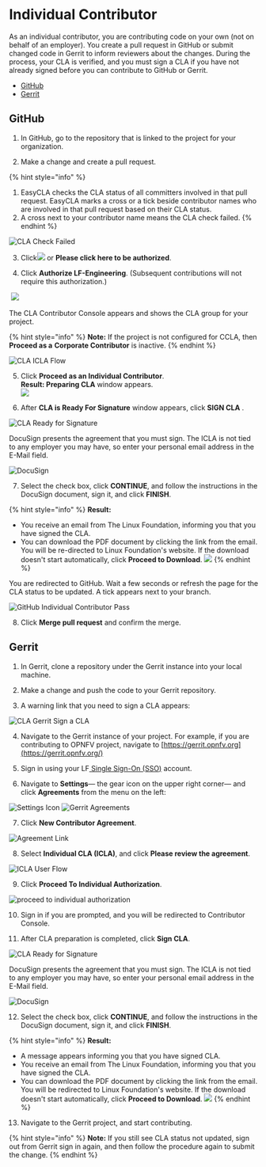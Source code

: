 # Individual Contributor

As an individual contributor, you are contributing code on your own \(not on behalf of an employer\). You create a pull request in GitHub or submit changed code in Gerrit to inform reviewers about the changes. During the process, your CLA is verified, and you must sign a CLA if you have not already signed before you can contribute to GitHub or Gerrit.

* [GitHub](individual-contributor.md#github)
* [Gerrit](individual-contributor.md#gerrit)

## GitHub

1. In GitHub, go to the repository that is linked to the project for your organization.

2. Make a change and create a pull request.

{% hint style="info" %}
1. EasyCLA checks the CLA status of all committers involved in that pull request. EasyCLA marks a cross or a tick beside contributor names who are involved in that pull request based on their CLA status.
2. A cross next to your contributor name means the CLA check failed.
{% endhint %}

![CLA Check Failed](../../.gitbook/assets/cla-github-individual-check-fail.png)

3. Click![](../../.gitbook/assets/lfx-easycla.png) or **Please click here to be authorized**.

4. Click **Authorize LF-Engineering**. \(Subsequent contributions will not require this authorization.\)

​ ![](../../.gitbook/assets/authorize-linux-foundation-easycla.png) ​

The CLA Contributor Console appears and shows the CLA group for your project.

{% hint style="info" %}
**Note:** If the project is not configured for CCLA, then **Proceed as a** **Corporate Contributor** is inactive.
{% endhint %}

![CLA ICLA Flow](../../.gitbook/assets/cla-icla-flow.png)

5. Click **Proceed as an Individual Contributor**.  
**Result: Preparing CLA** window appears.  
 ![](../../.gitbook/assets/preparing-cla.png) 

 6. After **CLA is Ready For Signature** window appears, click **SIGN CLA** .

![CLA Ready for Signature](../../.gitbook/assets/cla-ready-for-signature.png)

DocuSign presents the agreement that you must sign. The ICLA is not tied to any employer you may have, so enter your personal email address in the E-Mail field.

![DocuSign](../../.gitbook/assets/docusign-icla-flow.png)

7. Select the check box, click **CONTINUE**,  and follow the instructions in the DocuSign document, sign it, and click **FINISH**.

{% hint style="info" %}
**Result:**

* You receive an email from The Linux Foundation, informing you that you have signed the CLA. 
* You can download the PDF document by clicking the link from the email. You will be re-directed to Linux Foundation's website. If the download doesn't start automatically, click **Proceed to Download**. ![](../../.gitbook/assets/proceed-to-download-icla.png) 
{% endhint %}

You are redirected to GitHub. Wait a few seconds or refresh the page for the CLA status to be updated. A tick appears next to your branch.

![GitHub Individual Contributor Pass](../../.gitbook/assets/cla-github-individual-contributor-pass.png)

8. Click **Merge pull request** and confirm the merge.

## Gerrit

1. In Gerrit, clone a repository under the Gerrit instance into your local machine.

2. Make a change and push the code to your Gerrit repository.

3. A warning link that you need to sign a CLA appears:

![CLA Gerrit Sign a CLA](../../.gitbook/assets/cla-gerrit-sign-a-cla.png)

4. Navigate to the Gerrit instance of your project. For example, if you are contributing to OPNFV project, navigate to [https://gerrit.opnfv.org](https://gerrit.opnfv.org/)​

5. Sign in using your LF[ Single Sign-On \(SSO\)](https://docs.linuxfoundation.org/lfx/sso/create-an-account) account.

6. Navigate to **Settings**— the gear icon on the upper right corner— and click **Agreements** from the menu on the left:

​![Settings Icon](../../.gitbook/assets/settings-icon.png)​    ​![Gerrit Agreements](../../.gitbook/assets/agreements.png)​

7. Click **New Contributor Agreement**.

![Agreement Link](../../.gitbook/assets/agreement-link.png)

8. Select **Individual CLA \(ICLA\)**, and click **Please review the agreement**.

![ICLA User Flow](../../.gitbook/assets/icla-flow.png)

9. Click **Proceed To Individual Authorization**.

![proceed to individual authorization](../../.gitbook/assets/proceed-to-individual-authorization.png)

10. Sign in if you are prompted, and you will be redirected to Contributor Console.

11. After CLA preparation is completed, click **Sign CLA**.

![CLA Ready for Signature](../../.gitbook/assets/cla-ready-for-signature.png)

DocuSign presents the agreement that you must sign. The ICLA is not tied to any employer you may have, so enter your personal email address in the E-Mail field.

![DocuSign](../../.gitbook/assets/docusign-icla-flow.png)

12. Select the check box, click **CONTINUE**,  and follow the instructions in the DocuSign document, sign it, and click **FINISH**.

{% hint style="info" %}
**Result:**

* A message appears informing you that you have signed CLA.
* You receive an email from The Linux Foundation, informing you that you have signed the CLA. 
* You can download the PDF document by clicking the link from the email. You will be redirected to Linux Foundation's website. If the download doesn't start automatically, click **Proceed to Download**. ![](../../.gitbook/assets/proceed-to-download-icla.png) 
{% endhint %}

13. Navigate to the Gerrit project, and start contributing.

{% hint style="info" %}
**Note:** If you still see CLA status not updated, sign out from Gerrit sign in again, and then follow the procedure again to submit the change.
{% endhint %}



